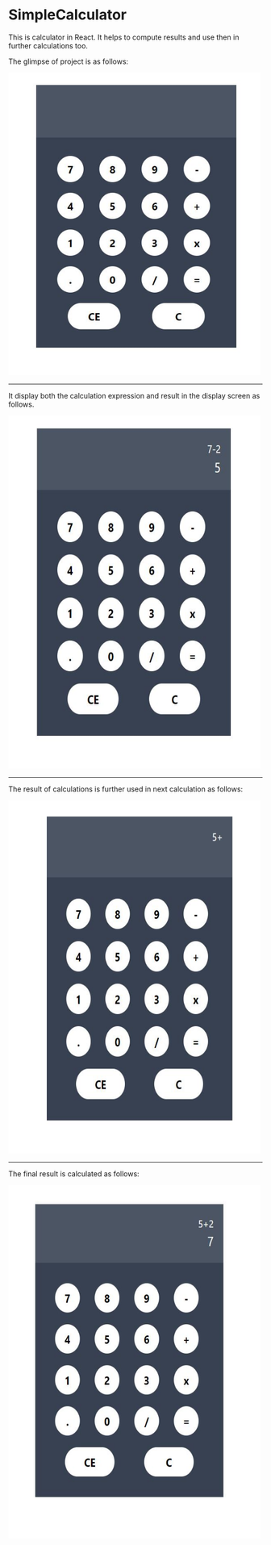 # SimpleCalculator

This is calculator in React. It helps to compute results and use then in further calculations too. 

The glimpse of project is as follows:

<p>
    <img src="/projectScreenshots/Screenshot1.JPG" width="500" height="600" />
</p>

<hr/>

 It display both the calculation expression and result in the display screen as follows.
 
<p>
    <img src="/projectScreenshots/Screenshot2.JPG" width="500" height="700" />
</p>

<hr/>

The result of calculations is further used in next calculation as follows:

<p>
    <img src="/projectScreenshots/Screenshot3.JPG" width="500" height="700" />
</p>

<hr/>

The final result is calculated as follows:

<p>
    <img src="/projectScreenshots/Screenshot4.JPG" width="500" height="700" />
</p>
